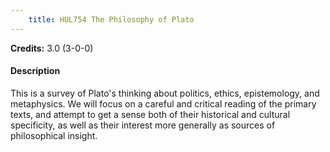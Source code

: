 ```yaml
---
    title: HUL754 The Philosophy of Plato
---
```

**Credits:** 3.0 (3-0-0)



#### Description 
This is a survey of Plato's thinking about politics, ethics, epistemology, and metaphysics. We will focus on a careful and critical reading of the primary texts, and attempt to get a sense both of their historical and cultural specificity, as well as their interest more generally as sources of philosophical insight.